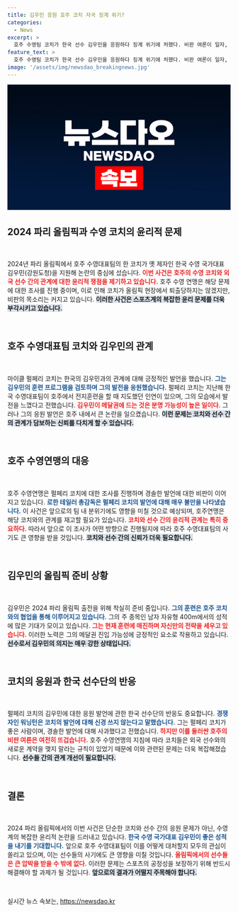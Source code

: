 ```yaml
---
title: 김우민 응원 호주 코치 자국 징계 위기?
categories:
  - News
excerpt: >
  호주 수영팀 코치가 한국 선수 김우민을 응원하다 징계 위기에 처했다. 비판 여론이 일자, 그는 김우민의 발전을 기대한다며 사건의 진화에 나섰다. 과연 그가 파리 올림픽에서 어떤 결정을 내릴까? 
feature_text: >
  호주 수영팀 코치가 한국 선수 김우민을 응원하다 징계 위기에 처했다. 비판 여론이 일자, 그는 김우민의 발전을 기대한다며 사건의 진화에 나섰다. 과연 그가 파리 올림픽에서 어떤 결정을 내릴까? 
image: '/assets/img/newsdao_breakingnews.jpg'
---
```


<p><img src="/assets/img/newsdao_breakingnews.jpg" alt="ontimetimes 속보" /></p>

<h2 data-ke-size="size26">2024 파리 올림픽과 수영 코치의 윤리적 문제</h2>

<p data-ke-size="size16">&nbsp;</p>

<p>2024년 파리 올림픽에서 호주 수영대표팀의 한 코치가 옛 제자인 한국 수영 국가대표 김우민(강원도청)을 지원해 논란의 중심에 섰습니다. <b><span style="color: #ee2323;">이번 사건은 호주의 수영 코치와 외국 선수 간의 관계에 대한 윤리적 쟁점을 제기하고 있습니다.</span></b> 호주 수영 연맹은 해당 문제에 대한 조사를 진행 중이며, 이로 인해 코치가 올림픽 현장에서 퇴출당하지는 않겠지만, 비판의 목소리는 커지고 있습니다. <b><span style="background-color: #21538527;">이러한 사건은 스포츠계의 복잡한 윤리 문제를 더욱 부각시키고 있습니다.</span></b> </p>

<p data-ke-size="size16">&nbsp;</p>

<h2 data-ke-size="size26">호주 수영대표팀 코치와 김우민의 관계</h2>

<p data-ke-size="size16">&nbsp;</p>

<p>마이클 펄페리 코치는 한국의 김우민과의 관계에 대해 긍정적인 발언을 했습니다. <b><span style="color: #1a5490;">그는 김우민의 훈련 프로그램을 검토하며 그의 발전을 응원했습니다.</span></b> 펄페리 코치는 지난해 한국 수영대표팀이 호주에서 전지훈련을 할 때 지도했던 인연이 있으며, 그의 모습에서 발전을 느꼈다고 전했습니다. <b><span style="color: #ee2323;">김우민이 메달권에 드는 것은 분명 가능성이 높은 일이다.</span></b> 그러나 그의 응원 발언은 호주 내에서 큰 논란을 일으켰습니다. <b><span style="background-color: #21538527;">이런 문제는 코치와 선수 간의 관계가 담보하는 신뢰를 다치게 할 수 있습니다.</span></b> </p>

<p data-ke-size="size16">&nbsp;</p>

<h2 data-ke-size="size26">호주 수영연맹의 대응</h2>

<p data-ke-size="size16">&nbsp;</p>

<p>호주 수영연맹은 펄페리 코치에 대한 조사를 진행하며 경솔한 발언에 대한 비판이 이어지고 있습니다. <b><span style="color: #1a5490;">로한 테일러 총감독은 펄페리 코치의 발언에 대해 매우 불만을 나타냈습니다.</span></b> 이 사건은 앞으로의 팀 내 분위기에도 영향을 미칠 것으로 예상되며, 호주연맹은 해당 코치와의 관계를 재고할 필요가 있습니다. <b><span style="color: #ee2323;">코치와 선수 간의 윤리적 관계는 특히 중요하다.</span></b> 따라서 앞으로 이 조사가 어떤 방향으로 진행될지에 따라 호주 수영대표팀의 사기도 큰 영향을 받을 것입니다. <b><span style="background-color: #21538527;">코치와 선수 간의 신뢰가 더욱 필요합니다.</span></b> </p>

<p data-ke-size="size16">&nbsp;</p>

<h2 data-ke-size="size26">김우민의 올림픽 준비 상황</h2>

<p data-ke-size="size16">&nbsp;</p>

<p>김우민은 2024 파리 올림픽 출전을 위해 착실히 준비 중입니다. <b><span style="color: #1a5490;">그의 훈련은 호주 코치와의 협업을 통해 이루어지고 있습니다.</span></b> 그의 주 종목인 남자 자유형 400m에서의 성적에 많은 기대가 모이고 있습니다. <b><span style="color: #ee2323;">그는 현재 훈련에 매진하며 자신만의 전략을 세우고 있습니다.</span></b> 이러한 노력은 그의 메달권 진입 가능성에 긍정적인 요소로 작용하고 있습니다. <b><span style="background-color: #21538527;">선수로서 김우민의 의지는 매우 강한 상태입니다.</span></b> </p>

<p data-ke-size="size16">&nbsp;</p>

<h2 data-ke-size="size26">코치의 응원과 한국 선수단의 반응</h2>

<p data-ke-size="size16">&nbsp;</p>

<p>펄페리 코치의 김우민에 대한 응원 발언에 관한 한국 선수단의 반응도 중요합니다. <b><span style="color: #1a5490;">경쟁자인 워닝턴은 코치의 발언에 대해 신경 쓰지 않는다고 말했습니다.</span></b> 그는 펄페리 코치가 좋은 사람이며, 경솔한 발언에 대해 사과했다고 전했습니다. <b><span style="color: #ee2323;">하지만 이를 둘러싼 호주의 비판 여론은 여전히 뜨겁습니다.</span></b> 호주 수영연맹의 지침에 따라 코치들은 외국 선수와의 새로운 계약을 맺지 말라는 규칙이 있었기 때문에 이와 관련된 문제는 더욱 복잡해졌습니다. <b><span style="background-color: #21538527;">선수들 간의 관계 개선이 필요합니다.</span></b></p>

<p data-ke-size="size16">&nbsp;</p>

<h2 data-ke-size="size26">결론</h2>

<p data-ke-size="size16">&nbsp;</p>

<p>2024 파리 올림픽에서의 이번 사건은 단순한 코치와 선수 간의 응원 문제가 아닌, 수영계의 복잡한 윤리적 논란을 드러내고 있습니다. <b><span style="color: #1a5490;">한국 수영 국가대표 김우민이 좋은 성적을 내기를 기대합니다.</span></b> 앞으로 호주 수영대표팀이 이를 어떻게 대처할지 모두의 관심이 쏠리고 있으며, 이는 선수들의 사기에도 큰 영향을 미칠 것입니다. <b><span style="color: #ee2323;">올림픽에서의 선수들은 큰 압박을 받을 수 밖에 없다.</span></b> 이러한 문제는 스포츠의 공정성을 보장하기 위해 반드시 해결해야 할 과제가 될 것입니다. <b><span style="background-color: #21538527;">앞으로의 결과가 어떨지 주목해야 합니다.</span></b> </p>

<p data-ke-size="size16">&nbsp;</p>
실시간 뉴스 속보는, <a href="https://newsdao.kr" rel="dofollow">https://newsdao.kr</a>


